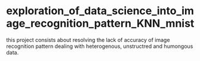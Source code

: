 # exploration_of_data_science_into_image_recognition_pattern_KNN_mnist
this project consists about resolving the lack of accuracy of image recognition pattern dealing with heterogenous, unstructred and humongous data.
